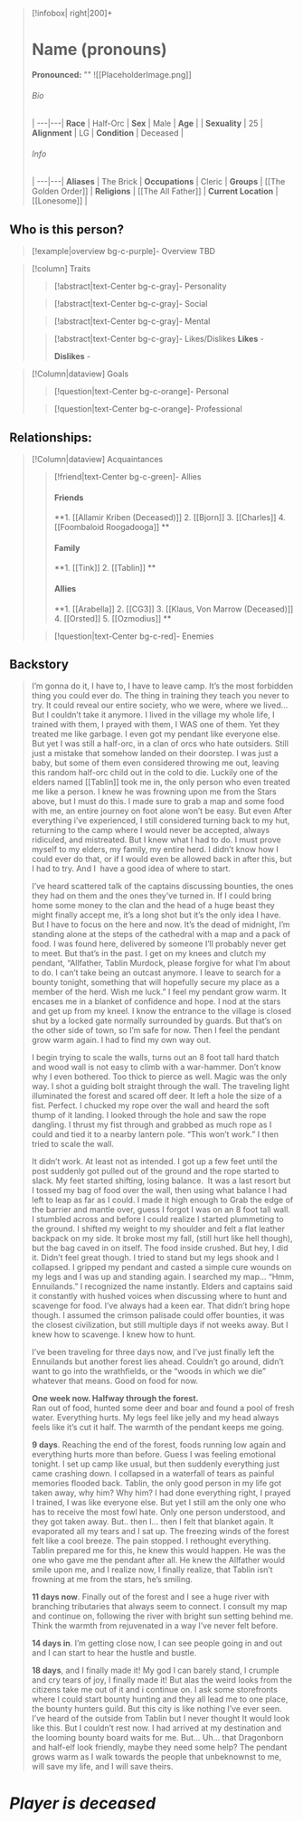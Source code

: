 > [!infobox| right|200]+
> # Name (pronouns)
> **Pronounced:**  ""
> ![[PlaceholderImage.png]]
> ###### Bio
>  |
> ---|---|
> **Race** | Half-Orc |
> **Sex** | Male |
> **Age** |  |
> **Sexuality** | 25 |
> **Alignment** | LG |
> **Condition** | Deceased |
> ###### Info
>  |
> ---|---|
> **Aliases** | The Brick |
> **Occupations** | Cleric |
> **Groups** | [[The Golden Order]] |
> **Religions** | [[The All Father]]  |
> **Current Location** | [[Lonesome]]  |

## Who is this person?
> [!example|overview bg-c-purple]- Overview 
> TBD


> [!column] Traits
>> [!abstract|text-Center bg-c-gray]- Personality
>>  
>
>
>> [!abstract|text-Center bg-c-gray]- Social
>> 
>
>
>> [!abstract|text-Center bg-c-gray]- Mental
>> 
>
>
>> [!abstract|text-Center bg-c-gray]- Likes/Dislikes
>> **Likes** - 
>>  
>> **Dislikes** - 


> [!Column|dataview] Goals
>> [!question|text-Center bg-c-orange]- Personal
>>  
>
>
>> [!question|text-Center bg-c-orange]- Professional
>>  
>


## Relationships:

> [!Column|dataview] Acquaintances
>> [!friend|text-Center bg-c-green]- Allies
>> #### Friends
>> **1. [[Allamir Kriben (Deceased)]]
>> 2.  [[Bjorn]] 
>> 3. [[Charles]] 
>> 4.  [[Foombaloid Roogadooga]] 
>>   **
>>   #### Family
>> **1. [[Tink]]
>> 2. [[Tablin]]
>> **
>>  #### Allies 
>> **1. [[Arabella]] 
>> 2. [[CG3]] 
>> 3. [[Klaus, Von Marrow (Deceased)]] 
>> 4. [[Orsted]] 
>> 5. [[Ozmodius]] **
>
>> [!question|text-Center bg-c-red]- Enemies
>>   

## Backstory

>I’m gonna do it, I have to, I have to leave camp. It’s the most forbidden thing you could ever do. The thing in training they teach you never to try. It could reveal our entire society, who we were, where we lived… But I couldn’t take it anymore. I lived in the village my whole life, I trained with them, I prayed with them, I WAS one of them. Yet they treated me like garbage. I even got my pendant like everyone else. But yet I was still a half-orc, in a clan of orcs who hate outsiders. Still just a mistake that somehow landed on their doorstep. I was just a baby, but some of them even considered throwing me out, leaving this random half-orc child out in the cold to die. Luckily one of the elders named [[Tablin]] took me in, the only person who even treated me like a person. I knew he was frowning upon me from the Stars above, but I must do this. I made sure to grab a map and some food with me, an entire journey on foot alone won’t be easy. But even After everything i’ve experienced, I still considered turning back to my hut, returning to the camp where I would never be accepted, always ridiculed, and mistreated. But I knew what I had to do. I must prove myself to my elders, my family, my entire herd. I didn’t know how I could ever do that, or if I would even be allowed back in after this, but I had to try. And I  have a good idea of where to start.  
>
>I’ve heard scattered talk of the captains discussing bounties, the ones they had on them and the ones they’ve turned in. If I could bring home some money to the clan and the head of a huge beast they might finally accept me, it’s a long shot but it’s the only idea I have. But I have to focus on the here and now. It’s the dead of midnight, I’m standing alone at the steps of the cathedral with a map and a pack of food. I was found here, delivered by someone I’ll probably never get to meet. But that’s in the past. I get on my knees and clutch my pendant, “Allfather, Tablin Murdock, please forgive for what I’m about to do. I can’t take being an outcast anymore. I leave to search for a bounty tonight, something that will hopefully secure my place as a member of the herd. Wish me luck.” I feel my pendant grow warm. It encases me in a blanket of confidence and hope. I nod at the stars and get up from my kneel. I know the entrance to the village is closed shut by a locked gate normally surrounded by guards. But that’s on the other side of town, so I’m safe for now. Then I feel the pendant grow warm again. I had to find my own way out.  
>
>I begin trying to scale the walls, turns out an 8 foot tall hard thatch and wood wall is not easy to climb with a war-hammer. Don’t know why I even bothered. Too thick to pierce as well. Magic was the only way. I shot a guiding bolt straight through the wall. The traveling light illuminated the forest and scared off deer. It left a hole the size of a fist. Perfect. I chucked my rope over the wall and heard the soft thump of it landing. I looked through the hole and saw the rope dangling. I thrust my fist through and grabbed as much rope as I could and tied it to a nearby lantern pole. “This won’t work.” I then tried to scale the wall.  
>
>It didn’t work. At least not as intended. I got up a few feet until the post suddenly got pulled out of the ground and the rope started to slack. My feet started shifting, losing balance.  It was a last resort but I tossed my bag of food over the wall, then using what balance I had left to leap as far as I could. I made it high enough to Grab the edge of the barrier and mantle over, guess I forgot I was on an 8 foot tall wall. I stumbled across and before I could realize I started plummeting to the ground. I shifted my weight to my shoulder and felt a flat leather backpack on my side. It broke most my fall, (still hurt like hell though), but the bag caved in on itself. The food inside crushed. But hey, I did it. Didn’t feel great though. I tried to stand but my legs shook and I collapsed. I gripped my pendant and casted a simple cure wounds on my legs and I was up and standing again. I searched my map… “Hmm, Ennuilands.” I recognized the name instantly. Elders and captains said it constantly with hushed voices when discussing where to hunt and scavenge for food. I’ve always had a keen ear. That didn’t bring hope though. I assumed the crimson palisade could offer bounties, it was the closest civilization, but still multiple days if not weeks away. But I knew how to scavenge. I knew how to hunt.  
>
>I’ve been traveling for three days now, and I’ve just finally left the Ennuilands but another forest lies ahead. Couldn’t go around, didn’t want to go into the wrathfields, or the “woods in which we die” whatever that means. Good on food for now.  
>
> **One week now. Halfway through the forest.**  
Ran out of food, hunted some deer and boar and found a pool of fresh water. Everything hurts. My legs feel like jelly and my head always feels like it’s cut it half. The warmth of the pendant keeps me going. 
>
> **9 days**. Reaching the end of the forest, foods running low again and everything hurts more than before. Guess I was feeling emotional tonight. I set up camp like usual, but then suddenly everything just came crashing down. I collapsed in a waterfall of tears as painful memories flooded back. Tablin, the only good person in my life got taken away, why him? Why him? I had done everything right, I prayed I trained, I was like everyone else. But yet I still am the only one who has to receive the most fowl hate. Only one person understood, and they got taken away. But.. then I… then I felt that blanket again. It evaporated all my tears and I sat up. The freezing winds of the forest felt like a cool breeze. The pain stopped. I rethought everything. Tablin prepared me for this, he knew this would happen. He was the one who gave me the pendant after all. He knew the Allfather would smile upon me, and I realize now, I finally realize, that Tablin isn’t frowning at me from the stars, he’s smiling.  
>
>**11 days now**. Finally out of the forest and I see a huge river with branching tributaries that always seem to connect. I consult my map and continue on, following the river with bright sun setting behind me. Think the warmth from rejuvenated in a way I’ve never felt before.  
>
>**14 days in**. I’m getting close now, I can see people going in and out and I can start to hear the hustle and bustle.  
>
>**18 days**, and I finally made it! My god I can barely stand, I crumple and cry tears of joy, I finally made it! But alas the weird looks from the citizens take me out of it and i continue on. I ask some storefronts where I could start bounty hunting and they all lead me to one place, the bounty hunters guild. But this city is like nothing I’ve ever seen. I’ve heard of the outside from Tablin but I never thought It would look like this. But I couldn’t rest now. I had arrived at my destination and the looming bounty board waits for me. But… Uh… that Dragonborn and half-elf look friendly, maybe they need some help? The pendant grows warm as I walk towards the people that unbeknownst to me, will save my life, and I will save theirs.

# *Player is deceased*